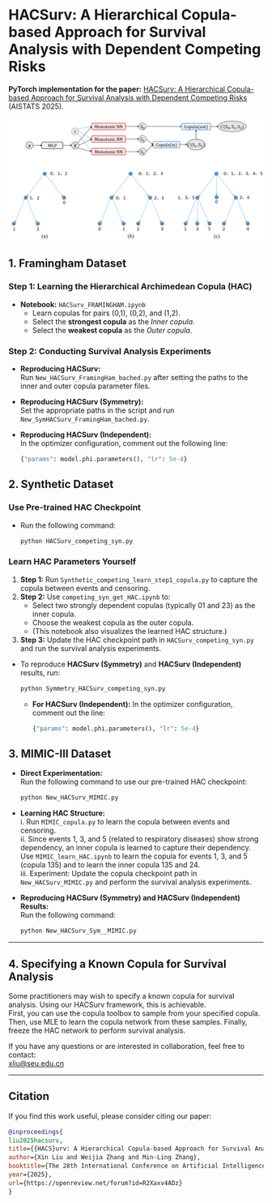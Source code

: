 # HACSurv: A Hierarchical Copula-based Approach for Survival Analysis with Dependent Competing Risks

**PyTorch implementation for the paper:** [HACSurv: A Hierarchical Copula-based Approach for Survival Analysis with Dependent Competing Risks](https://arxiv.org/abs/2410.15180) (AISTATS 2025).

<div align="center">
  <img src="github_HACSurv.png" width="700px" />
</div>

## 1. Framingham Dataset

### Step 1: Learning the Hierarchical Archimedean Copula (HAC)
- **Notebook:** `HACSurv_FRAMINGHAM.ipynb`
  - Learn copulas for pairs (0,1), (0,2), and (1,2).
  - Select the **strongest copula** as the *Inner copula*.
  - Select the **weakest copula** as the *Outer copula*.

### Step 2: Conducting Survival Analysis Experiments
- **Reproducing HACSurv:**  
  Run `New_HACSurv_FramingHam_bached.py` after setting the paths to the inner and outer copula parameter files.

- **Reproducing HACSurv (Symmetry):**  
  Set the appropriate paths in the script and run `New_SymHACSurv_FramingHam_bached.py`.

- **Reproducing HACSurv (Independent):**  
  In the optimizer configuration, comment out the following line:
  ```python
  {"params": model.phi.parameters(), "lr": 5e-4}
## 2. Synthetic Dataset

### Use Pre-trained HAC Checkpoint
- Run the following command:
  ```bash
  python HACSurv_competing_syn.py
  ```

### Learn HAC Parameters Yourself
1. **Step 1:** Run `Synthetic_competing_learn_step1_copula.py` to capture the copula between events and censoring.
2. **Step 2:** Use `competing_syn_get_HAC.ipynb` to:
   - Select two strongly dependent copulas (typically 01 and 23) as the inner copula.
   - Choose the weakest copula as the outer copula.
   - (This notebook also visualizes the learned HAC structure.)
3. **Step 3:** Update the HAC checkpoint path in `HACSurv_competing_syn.py` and run the survival analysis experiments.

- To reproduce **HACSurv (Symmetry)** and **HACSurv (Independent)** results, run:
  ```bash
  python Symmetry_HACSurv_competing_syn.py
  ```
  - **For HACSurv (Independent):** In the optimizer configuration, comment out the line:
    ```python
    {"params": model.phi.parameters(), "lr": 5e-4}
    ```


## 3. MIMIC-III Dataset

- **Direct Experimentation:**  
  Run the following command to use our pre-trained HAC checkpoint:
  
  ```bash
  python New_HACSurv_MIMIC.py
  ```

- **Learning HAC Structure:**  
  i. Run `MIMIC_copula.py` to learn the copula between events and censoring.  
  ii. Since events 1, 3, and 5 (related to respiratory diseases) show strong dependency, an inner copula is learned to capture their dependency. Use `MIMIC_learn_HAC.ipynb` to learn the copula for events 1, 3, and 5 (copula 135) and to learn the inner copula 135 and 24.  
  iii. Experiment: Update the copula checkpoint path in `New_HACSurv_MIMIC.py` and perform the survival analysis experiments.
  
- **Reproducing HACSurv (Symmetry) and HACSurv (Independent) Results:**  
  Run the following command:
  
  ```bash
  python New_HACSurv_Sym__MIMIC.py
  ```

---

## 4. Specifying a Known Copula for Survival Analysis

Some practitioners may wish to specify a known copula for survival analysis. Using our HACSurv framework, this is achievable.  
First, you can use the copula toolbox to sample from your specified copula. Then, use MLE to learn the copula network from these samples. Finally, freeze the HAC network to perform survival analysis.

If you have any questions or are interested in collaboration, feel free to contact:  
xliu@seu.edu.cn

---


## Citation

If you find this work useful, please consider citing our paper:
```bibtex
@inproceedings{
liu2025hacsurv,
title={{HACS}urv: A Hierarchical Copula-based Approach for Survival Analysis with Dependent Competing Risks},
author={Xin Liu and Weijia Zhang and Min-Ling Zhang},
booktitle={The 28th International Conference on Artificial Intelligence and Statistics},
year={2025},
url={https://openreview.net/forum?id=R2Xaxv4ADz}
}
```

